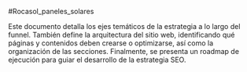 #Rocasol_paneles_solares 

Este documento detalla los ejes temáticos de la estrategia a lo largo del funnel. También define la arquitectura del sitio web, identificando qué páginas y contenidos deben crearse o optimizarse, así como la organización de las secciones. Finalmente, se presenta un roadmap de ejecución para guiar el desarrollo de la estrategia SEO.

